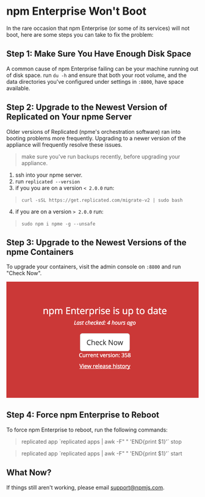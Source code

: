# npm Enterprise Won't Boot

In the rare occasion that npm Enterprise (or some of its services)
will not boot, here are some steps you can take to fix the problem:

## Step 1: Make Sure You Have Enough Disk Space

A common cause of npm Enterprise failing can be your machine running out of
disk space. run `du -h` and ensure that both your root volume, and the data
directories you've configured under settings in `:8800`, have space available.

## Step 2: Upgrade to the Newest Version of Replicated on Your npme Server

Older versions of Replicated (npme's orchestration software) ran into booting problems
more frequently. Upgrading to a newer version of the appliance will frequently resolve
these issues.

  > make sure you've run backups recently, before upgrading your appliance.

1. ssh into your npme server.
2. run `replicated --version`
3. if you you are on a version `< 2.0.0` run:
  > `curl -sSL https://get.replicated.com/migrate-v2 | sudo bash`
4. if you are on a version `> 2.0.0` run:
  > `sudo npm i npme -g --unsafe`

## Step 3: Upgrade to the Newest Versions of the npme Containers

To upgrade your containers, visit the admin console on `:8800` and
run "Check Now".

  ![Check Now](/gitbook/images/upgrade.png)

## Step 4: Force npm Enterprise to Reboot

To force npm Enterprise to reboot, run the following commands:

  > replicated app &#96;replicated apps | awk -F" " 'END{print $1}'&#96; stop

  > replicated app &#96;replicated apps | awk -F" " 'END{print $1}'&#96; start

## What Now?

If things still aren't working, please email [support@npmjs.com].

[support@npmjs.com]: mailto:support@npmjs.com
